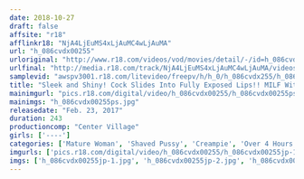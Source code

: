 ```yaml
---
date: 2018-10-27
draft: false
affsite: "r18"
afflinkr18: "NjA4LjEuMS4xLjAuMC4wLjAuMA"
url: "h_086cvdx00255"
urloriginal: "http://www.r18.com/videos/vod/movies/detail/-/id=h_086cvdx00255"
urlfinal: "http://media.r18.com/track/NjA4LjEuMS4xLjAuMC4wLjAuMA/videos/vod/movies/detail/-/id=h_086cvdx00255"
samplevid: "awspv3001.r18.com/litevideo/freepv/h/h_0/h_086cvdx255/h_086cvdx255_dmb_w.mp4"
title: "Sleek and Shiny! Cock Slides Into Fully Exposed Lips!! MILF With A Shaved Pussy Gets Creampies - 4 Hours With 20 Women"
mainimgurl: "pics.r18.com/digital/video/h_086cvdx00255/h_086cvdx00255ps.jpg"
mainimgs: "h_086cvdx00255ps.jpg"
releasedate: "Feb. 23, 2017"
duration: 243
productioncomp: "Center Village"
girls: ['----']
categories: ['Mature Woman', 'Shaved Pussy', 'Creampie', 'Over 4 Hours', 'Hi-Def']
imgurls: ['pics.r18.com/digital/video/h_086cvdx00255/h_086cvdx00255jp-1.jpg', 'pics.r18.com/digital/video/h_086cvdx00255/h_086cvdx00255jp-2.jpg', 'pics.r18.com/digital/video/h_086cvdx00255/h_086cvdx00255jp-3.jpg', 'pics.r18.com/digital/video/h_086cvdx00255/h_086cvdx00255jp-4.jpg', 'pics.r18.com/digital/video/h_086cvdx00255/h_086cvdx00255jp-5.jpg', 'pics.r18.com/digital/video/h_086cvdx00255/h_086cvdx00255jp-6.jpg', 'pics.r18.com/digital/video/h_086cvdx00255/h_086cvdx00255jp-7.jpg', 'pics.r18.com/digital/video/h_086cvdx00255/h_086cvdx00255jp-8.jpg', 'pics.r18.com/digital/video/h_086cvdx00255/h_086cvdx00255jp-9.jpg', 'pics.r18.com/digital/video/h_086cvdx00255/h_086cvdx00255jp-10.jpg', 'pics.r18.com/digital/video/h_086cvdx00255/h_086cvdx00255jp-11.jpg', 'pics.r18.com/digital/video/h_086cvdx00255/h_086cvdx00255jp-12.jpg', 'pics.r18.com/digital/video/h_086cvdx00255/h_086cvdx00255jp-13.jpg', 'pics.r18.com/digital/video/h_086cvdx00255/h_086cvdx00255jp-14.jpg', 'pics.r18.com/digital/video/h_086cvdx00255/h_086cvdx00255jp-15.jpg', 'pics.r18.com/digital/video/h_086cvdx00255/h_086cvdx00255jp-16.jpg', 'pics.r18.com/digital/video/h_086cvdx00255/h_086cvdx00255jp-17.jpg', 'pics.r18.com/digital/video/h_086cvdx00255/h_086cvdx00255jp-18.jpg', 'pics.r18.com/digital/video/h_086cvdx00255/h_086cvdx00255jp-19.jpg', 'pics.r18.com/digital/video/h_086cvdx00255/h_086cvdx00255jp-20.jpg']
imgs: ['h_086cvdx00255jp-1.jpg', 'h_086cvdx00255jp-2.jpg', 'h_086cvdx00255jp-3.jpg', 'h_086cvdx00255jp-4.jpg', 'h_086cvdx00255jp-5.jpg', 'h_086cvdx00255jp-6.jpg', 'h_086cvdx00255jp-7.jpg', 'h_086cvdx00255jp-8.jpg', 'h_086cvdx00255jp-9.jpg', 'h_086cvdx00255jp-10.jpg', 'h_086cvdx00255jp-11.jpg', 'h_086cvdx00255jp-12.jpg', 'h_086cvdx00255jp-13.jpg', 'h_086cvdx00255jp-14.jpg', 'h_086cvdx00255jp-15.jpg', 'h_086cvdx00255jp-16.jpg', 'h_086cvdx00255jp-17.jpg', 'h_086cvdx00255jp-18.jpg', 'h_086cvdx00255jp-19.jpg', 'h_086cvdx00255jp-20.jpg']
---
```

